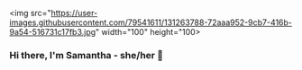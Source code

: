 <img src="https://user-images.githubusercontent.com/79541611/131263788-72aaa952-9cb7-416b-9a54-516731c17fb3.jpg" width="100" height="100>

### Hi there, I'm Samantha - she/her 👋

## 

<br />



<!--
**Samantha-Brown/Samantha-Brown** is a ✨ _special_ ✨ repository because its `README.md` (this file) appears on your GitHub profile.

Here are some ideas to get you started:

- 🔭 I’m currently working on ...
- 🌱 I’m currently learning ...
- 👯 I’m looking to collaborate on ...
- 🤔 I’m looking for help with ...
- 💬 Ask me about ...
- 📫 How to reach me: ...
- 😄 Pronouns: ...
- ⚡ Fun fact: ...
-->
